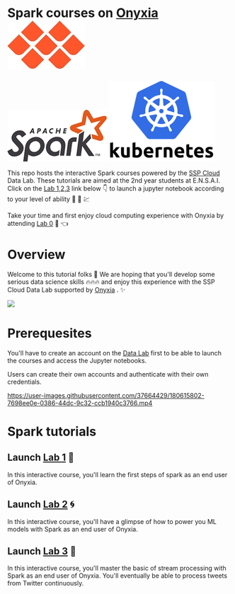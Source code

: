 # Spark courses on [Onyxia](https://www.onyxia.sh/)           ![](First-steps-with-cloud-computing/img/Onyxia.png)  
![](First-steps-with-cloud-computing/img/Apache_Spark_logo.png)  ![](First-steps-with-cloud-computing/img/kuberneteslogo.png)

This repo hosts the interactive Spark courses powered by the [SSP Cloud](https://datalab.sspcloud.fr/home) Data Lab. These tutorials are aimed at the 2nd year students at E.N.S.A.I.
Click on the [Lab 1,2,3](#spark-tutorials) link below :point_down: to launch a jupyter notebook according to your level of ability :mechanical_arm: :brain: :chart:

Take your time and first enjoy cloud computing experience with Onyxia by attending [Lab 0](https://github.com/TheAIWizard/Hands-on-Spark-Lab/blob/main/First-steps-with-cloud-computing/First-steps-with-cloud-computing.md) :seat: :point_left:

# Overview

Welcome to this tutorial folks :rainbow: 
We are hoping that you'll develop some serious data science skills :fire::fire::fire:  and enjoy this experience with the SSP Cloud Data Lab supported by [Onyxia](https://github.com/InseeFrLab/onyxia-web) . :sparkles:

![](https://user-images.githubusercontent.com/37664429/180615611-708972a5-0d61-480b-9e93-4f1c87005168.gif)

# Prerequesites

You'll have to create an account on the [Data Lab](https://datalab.sspcloud.fr/home) first to be able to launch the courses and access the Jupyter notebooks.

Users can create their own accounts and authenticate with their own credentials.

https://user-images.githubusercontent.com/37664429/180615802-7698ee0e-0386-44dc-9c32-ccb1940c3766.mp4

# Spark tutorials

## Launch [Lab 1](https://datalab.sspcloud.fr/launcher/inseefrlab-helm-charts-datascience/jupyter?autoLaunch=true&kubernetes.role=%C2%ABadmin%C2%BB&init.personalInit=%C2%ABhttps%3A%2F%2Fraw.githubusercontent.com%2FTheAIWizard%2FHands-on-Spark-Lab%2Fmain%2Finit_jupyter_lab_1.sh%C2%BB&security.allowlist.enabled=false&spark.sparkui=true) :flight_departure:

In this interactive course, you'll learn the first steps of spark as an end user of Onyxia.

## Launch [Lab 2](https://datalab.sspcloud.fr/launcher/inseefrlab-helm-charts-datascience/jupyter?autoLaunch=true&kubernetes.role=%C2%ABadmin%C2%BB&init.personalInit=%C2%ABhttps%3A%2F%2Fraw.githubusercontent.com%2FTheAIWizard%2FHands-on-Spark-Lab%2Fmain%2Finit_jupyter_lab_2.sh%C2%BB&security.allowlist.enabled=false&spark.sparkui=true) :cyclone:

In this interactive course, you'll have a glimpse of how to power you ML models with Spark as an end user of Onyxia.

## Launch [Lab 3](https://datalab.sspcloud.fr/launcher/inseefrlab-helm-charts-datascience/jupyter?autoLaunch=true&kubernetes.role=%C2%ABadmin%C2%BB&init.personalInit=%C2%ABhttps%3A%2F%2Fraw.githubusercontent.com%2FTheAIWizard%2FHands-on-Spark-Lab%2Fmain%2Finit_jupyter_lab_3.sh%C2%BB&security.allowlist.enabled=false&spark.sparkui=true) :rocket:

In this interactive course, you'll master the basic of stream processing with Spark as an end user of Onyxia.
You'll eventually be able to process tweets from Twitter continuously.
